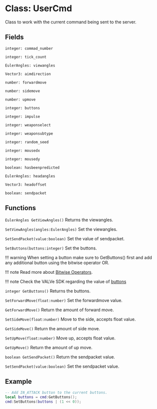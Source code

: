 # Class: UserCmd
Class to work with the current command being sent to the server.

## Fields
```integer: commad_number```

```integer: tick_count```

```EulerAngles: viewangles```

```Vector3: aimdirection```

```number: forwardmove```

```number: sidemove```

```number: upmove```

```integer: buttons```

```integer: impulse```

```integer: weaponselect```

```integer: weaponsubtype```

```integer: random_seed```

```integer: mousedx```

```integer: mousedy```

```boolean: hasbeenpredicted```

```EulerAngles: headangles```

```Vector3: headoffset```

```boolean: sendpacket```


## Functions
```EulerAngles GetViewAngles()``` Returns the viewangles.

```SetViewAngles(angles:EulerAngles)``` Set the viewangles.

```SetSendPacket(value:boolean)``` Set the value of sendpacket.

```SetButtons(buttons:integer)``` Set the buttons.

!!! warning
	When setting a button make sure to GetButtons() first and add any additional
	button using the bitwise operator OR.

!!! note
	Read more about [Bitwise Operators](http://www.lua.org/manual/5.3/manual.html#3.4.2).

!!! note
	Check the VALVe SDK regarding the value of
	[buttons](https://github.com/ValveSoftware/source-sdk-2013/blob/master/mp/src/game/shared/in_buttons.h)

```integer GetButtons()``` Returns the buttons.

```SetForwardMove(float:number)``` Set the forwardmove value.

```GetForwardMove()``` Return the amount of forward move.

```SetSideMove(float:number)``` Move to the side, accepts float value.

```GetSideMove()``` Return the amount of side move.

```SetUpMove(float:number)``` Move up, accepts float value.

```GetUpMove()``` Return the amount of up move.

```boolean GetSendPacket()``` Return the sendpacket value.

```SetSendPacket(value:boolean)``` Set the sendpacket value.


## Example
```lua
-- Add IN_ATTACK button to the current buttons.
local buttons = cmd:GetButtons();
cmd:SetButtons(buttons | (1 << 0));
```
